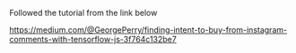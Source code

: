 Followed the tutorial from the link below

https://medium.com/@GeorgePerry/finding-intent-to-buy-from-instagram-comments-with-tensorflow-js-3f764c132be7